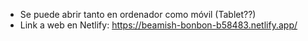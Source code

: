 - Se puede abrir tanto en ordenador como móvil (Tablet??)
- Link a web en Netlify: https://beamish-bonbon-b58483.netlify.app/

